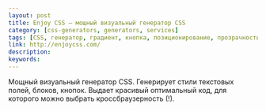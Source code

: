 ```yaml
---
layout: post
title: Enjoy CSS — мощный визуальный генератор CSS
category: [css-generators, generators, services]
tags: [CSS, генератор, градиент, кнопка, позиционирование, прозрачность, текст, тень, трансформация, цвет]
link: http://enjoycss.com/
description:
keywords:
---
```


<p>Мощный визуальный генератор CSS. Генерирует стили текстовых полей, блоков, кнопок. Выдает красивый оптимальный код, для которого можно выбрать кроссбраузерность (!).</p>
